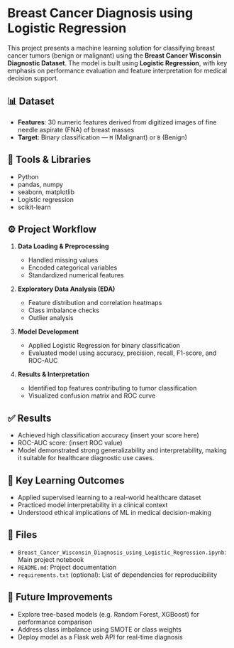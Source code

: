 #  Breast Cancer Diagnosis using Logistic Regression

This project presents a machine learning solution for classifying breast cancer tumors (benign or malignant) using the **Breast Cancer Wisconsin Diagnostic Dataset**. The model is built using **Logistic Regression**, with key emphasis on performance evaluation and feature interpretation for medical decision support.

## 📊 Dataset
- **Features**: 30 numeric features derived from digitized images of fine needle aspirate (FNA) of breast masses
- **Target**: Binary classification — `M` (Malignant) or `B` (Benign)

## 🔧 Tools & Libraries

- Python  
- pandas, numpy  
- seaborn, matplotlib
- Logistic regression
- scikit-learn

## ⚙️ Project Workflow

1. **Data Loading & Preprocessing**  
   - Handled missing values  
   - Encoded categorical variables  
   - Standardized numerical features

2. **Exploratory Data Analysis (EDA)**  
   - Feature distribution and correlation heatmaps  
   - Class imbalance checks  
   - Outlier analysis

3. **Model Development**  
   - Applied Logistic Regression for binary classification  
   - Evaluated model using accuracy, precision, recall, F1-score, and ROC-AUC

4. **Results & Interpretation**  
   - Identified top features contributing to tumor classification  
   - Visualized confusion matrix and ROC curve

## ✅ Results

- Achieved high classification accuracy (insert your score here)
- ROC-AUC score: (insert ROC value)
- Model demonstrated strong generalizability and interpretability, making it suitable for healthcare diagnostic use cases.

## 📌 Key Learning Outcomes

- Applied supervised learning to a real-world healthcare dataset  
- Practiced model interpretability in a clinical context  
- Understood ethical implications of ML in medical decision-making

## 📁 Files

- `Breast_Cancer_Wisconsin_Diagnosis_using_Logistic_Regression.ipynb`: Main project notebook  
- `README.md`: Project documentation  
- `requirements.txt` (optional): List of dependencies for reproducibility

## 🧠 Future Improvements

- Explore tree-based models (e.g. Random Forest, XGBoost) for performance comparison  
- Address class imbalance using SMOTE or class weights  
- Deploy model as a Flask web API for real-time diagnosis




